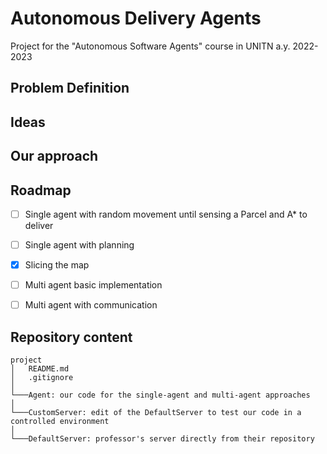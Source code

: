# Autonomous Delivery Agents
Project for the "Autonomous Software Agents" course in UNITN a.y. 2022-2023

## Problem Definition

## Ideas

## Our approach

## Roadmap

- [ ] Single agent with random movement until sensing a Parcel and A* to deliver

- [ ] Single agent with planning

- [x] Slicing the map

- [ ] Multi agent basic implementation

- [ ] Multi agent with communication


## Repository content
```
project
│   README.md
│   .gitignore
│
└───Agent: our code for the single-agent and multi-agent approaches
│       
└───CustomServer: edit of the DefaultServer to test our code in a controlled environment
│       
└───DefaultServer: professor's server directly from their repository

```